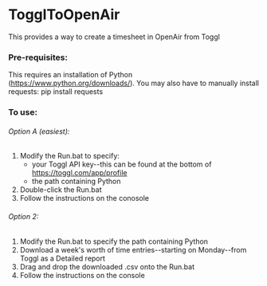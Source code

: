 # TogglToOpenAir
This provides a way to create a timesheet in OpenAir from Toggl

### Pre-requisites:
This requires an installation of Python (https://www.python.org/downloads/).  You may also have to manually install requests:  pip install requests

### To use:

###### Option A (easiest):
1) Modify the Run.bat to specify:
    - your Toggl API key--this can be found at the bottom of https://toggl.com/app/profile
    - the path containing Python
2) Double-click the Run.bat
3) Follow the instructions on the conosole

###### Option 2:
1) Modify the Run.bat to specify the path containing Python
2) Download a week's worth of time entries--starting on Monday--from Toggl as a Detailed report
3) Drag and drop the downloaded .csv onto the Run.bat
4) Follow the instructions on the console
